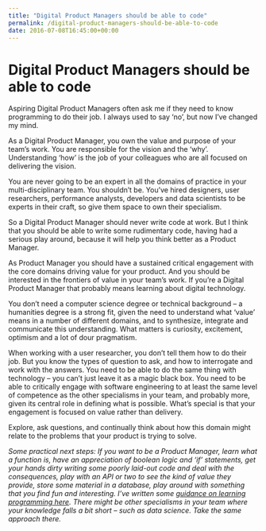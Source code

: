 ```yaml
---
title: "Digital Product Managers should be able to code"
permalink: /digital-product-managers-should-be-able-to-code
date: 2016-07-08T16:45:00+00:00
---
```


# Digital Product Managers should be able to code

Aspiring Digital Product Managers often ask me if they need to know programming to do their job. I always used to say ‘no’, but now I’ve changed my mind.

As a Digital Product Manager, you own the value and purpose of your team’s work. You are responsible for the vision and the ‘why’. Understanding ‘how’ is the job of your colleagues who are all focused on delivering the vision.

You are never going to be an expert in all the domains of practice in your multi-disciplinary team. You shouldn’t be. You’ve hired designers, user researchers, performance analysts, developers and data scientists to be experts in their craft, so give them space to own their specialism.

So a Digital Product Manager should never write code at work. But I think that you should be able to write some rudimentary code, having had a serious play around, because it will help you think better as a Product Manager.

As Product Manager you should have a sustained critical engagement with the core domains driving value for your product. And you should be interested in the frontiers of value in your team’s work. If you’re a Digital Product Manager that probably means learning about digital technology.

You don’t need a computer science degree or technical background – a humanities degree is a strong fit, given the need to understand what ‘value’ means in a number of different domains, and to synthesize, integrate and communicate this understanding. What matters is curiosity, excitement, optimism and a lot of dour pragmatism.

When working with a user researcher, you don’t tell them how to do their job. But you know the types of question to ask, and how to interrogate and work with the answers. You need to be able to do the same thing with technology – you can’t just leave it as a magic black box. You need to be able to critically engage with software engineering to at least the same level of competence as the other specialisms in your team, and probably more, given its central role in defining what is possible. What’s special is that your engagement is focused on value rather than delivery.

Explore, ask questions, and continually think about how this domain might relate to the problems that your product is trying to solve.

*Some practical next steps: If you want to be a Product Manager, learn what a function is, have an appreciation of boolean logic and ‘if’ statements, get your hands dirty writing some poorly laid-out code and deal with the consequences, play with an API or two to see the kind of value they provide, store some material in a database, play around with something that you find fun and interesting. I’ve written some [guidance on learning programming here](https://www.martinlugton.com/advice-on-learning-computer-programming/). There might be other specialisms in your team where your knowledge falls a bit short – such as data science. Take the same approach there.*